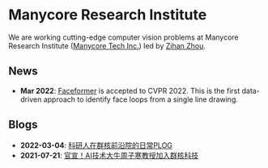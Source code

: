 # Manycore Research Institute 

We are working cutting-edge computer vision problems at Manycore Research Institute ([Manycore Tech Inc.](https://kujiale.com/)) led by [Zihan Zhou](https://zihan-z.github.io/).

## News

* **Mar 2022**: [Faceformer](https://manycore-research.github.io/faceformer/) is accepted to CVPR 2022. This is the first data-driven approach to identify face loops from a single line drawing.

## Blogs

* **2022-03-04**: [科研人在群核前沿院的日常PLOG](https://mp.weixin.qq.com/s/BWXyYpVM1-3y1D5OFtkyRg)
* **2021-07-21**: [官宣！AI技术大牛周子寒教授加入群核科技](https://mp.weixin.qq.com/s/G0rZw_Zs26EDXForzag9Tw)
